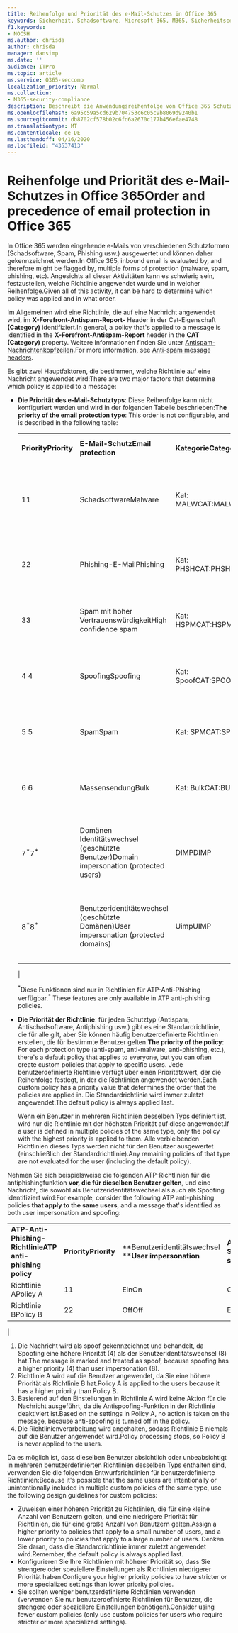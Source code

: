 ```yaml
---
title: Reihenfolge und Priorität des e-Mail-Schutzes in Office 365
keywords: Sicherheit, Schadsoftware, Microsoft 365, M365, Sicherheitscenter, ATP, Microsoft Defender ATP, Office 365 ATP, Azure ATP
f1.keywords:
- NOCSH
ms.author: chrisda
author: chrisda
manager: dansimp
ms.date: ''
audience: ITPro
ms.topic: article
ms.service: O365-seccomp
localization_priority: Normal
ms.collection:
- M365-security-compliance
description: Beschreibt die Anwendungsreihenfolge von Office 365 Schutz sowie die Art und Weise, wie der Prioritätswert in Schutzrichtlinien festlegt, welche Richtlinie angewendet wird.
ms.openlocfilehash: 6a95c59a5cd629b704753c6c05c9b8069d9240b1
ms.sourcegitcommit: db8702cf578b02c6fd6a2670c177b456efae4748
ms.translationtype: MT
ms.contentlocale: de-DE
ms.lasthandoff: 04/16/2020
ms.locfileid: "43537413"
---
```

# <a name="order-and-precedence-of-email-protection-in-office-365"></a><span data-ttu-id="67d7f-104">Reihenfolge und Priorität des e-Mail-Schutzes in Office 365</span><span class="sxs-lookup"><span data-stu-id="67d7f-104">Order and precedence of email protection in Office 365</span></span>

<span data-ttu-id="67d7f-105">In Office 365 werden eingehende e-Mails von verschiedenen Schutzformen (Schadsoftware, Spam, Phishing usw.) ausgewertet und können daher gekennzeichnet werden.</span><span class="sxs-lookup"><span data-stu-id="67d7f-105">In Office 365, inbound email is evaluated by, and therefore might be flagged by, multiple forms of protection (malware, spam, phishing, etc).</span></span> <span data-ttu-id="67d7f-106">Angesichts all dieser Aktivitäten kann es schwierig sein, festzustellen, welche Richtlinie angewendet wurde und in welcher Reihenfolge.</span><span class="sxs-lookup"><span data-stu-id="67d7f-106">Given all of this activity, it can be hard to determine which policy was applied and in what order.</span></span>

<span data-ttu-id="67d7f-107">Im Allgemeinen wird eine Richtlinie, die auf eine Nachricht angewendet wird, im **X-Forefront-Antispam-Report-** Header in der Cat-Eigenschaft **(Category)** identifiziert.</span><span class="sxs-lookup"><span data-stu-id="67d7f-107">In general, a policy that's applied to a message is identified in the **X-Forefront-Antispam-Report** header in the **CAT (Category)** property.</span></span> <span data-ttu-id="67d7f-108">Weitere Informationen finden Sie unter [Antispam-Nachrichtenkopfzeilen](anti-spam-message-headers.md).</span><span class="sxs-lookup"><span data-stu-id="67d7f-108">For more information, see [Anti-spam message headers](anti-spam-message-headers.md).</span></span>

<span data-ttu-id="67d7f-109">Es gibt zwei Hauptfaktoren, die bestimmen, welche Richtlinie auf eine Nachricht angewendet wird:</span><span class="sxs-lookup"><span data-stu-id="67d7f-109">There are two major factors that determine which policy is applied to a message:</span></span>

- <span data-ttu-id="67d7f-110">**Die Priorität des e-Mail-Schutztyps**: Diese Reihenfolge kann nicht konfiguriert werden und wird in der folgenden Tabelle beschrieben:</span><span class="sxs-lookup"><span data-stu-id="67d7f-110">**The priority of the email protection type**: This order is not configurable, and is described in the following table:</span></span>

  |||||
  |---|---|---|---|
  |<span data-ttu-id="67d7f-111">**Priority**</span><span class="sxs-lookup"><span data-stu-id="67d7f-111">**Priority**</span></span>|<span data-ttu-id="67d7f-112">**E-Mail-Schutz**</span><span class="sxs-lookup"><span data-stu-id="67d7f-112">**Email protection**</span></span>|<span data-ttu-id="67d7f-113">**Kategorie**</span><span class="sxs-lookup"><span data-stu-id="67d7f-113">**Category**</span></span>|<span data-ttu-id="67d7f-114">**Verwalten von**</span><span class="sxs-lookup"><span data-stu-id="67d7f-114">**Where to manage**</span></span>|
  |<span data-ttu-id="67d7f-115">1</span><span class="sxs-lookup"><span data-stu-id="67d7f-115">1</span></span>|<span data-ttu-id="67d7f-116">Schadsoftware</span><span class="sxs-lookup"><span data-stu-id="67d7f-116">Malware</span></span>|<span data-ttu-id="67d7f-117">Kat: MALW</span><span class="sxs-lookup"><span data-stu-id="67d7f-117">CAT:MALW</span></span>|[<span data-ttu-id="67d7f-118">Konfigurieren von Anti-Malware-Richtlinien in Office 365</span><span class="sxs-lookup"><span data-stu-id="67d7f-118">Configure anti-malware policies in Office 365</span></span>](configure-anti-malware-policies.md)|
  |<span data-ttu-id="67d7f-119">2</span><span class="sxs-lookup"><span data-stu-id="67d7f-119">2</span></span>|<span data-ttu-id="67d7f-120">Phishing-E-Mail</span><span class="sxs-lookup"><span data-stu-id="67d7f-120">Phishing</span></span>|<span data-ttu-id="67d7f-121">Kat: PHSH</span><span class="sxs-lookup"><span data-stu-id="67d7f-121">CAT:PHSH</span></span>|[<span data-ttu-id="67d7f-122">Konfigurieren von Antispamrichtlinien in Office 365</span><span class="sxs-lookup"><span data-stu-id="67d7f-122">Configure anti-spam policies in Office 365</span></span>](configure-your-spam-filter-policies.md)|
  |<span data-ttu-id="67d7f-123">3</span><span class="sxs-lookup"><span data-stu-id="67d7f-123">3</span></span>|<span data-ttu-id="67d7f-124">Spam mit hoher Vertrauenswürdigkeit</span><span class="sxs-lookup"><span data-stu-id="67d7f-124">High confidence spam</span></span>|<span data-ttu-id="67d7f-125">Kat: HSPM</span><span class="sxs-lookup"><span data-stu-id="67d7f-125">CAT:HSPM</span></span>|[<span data-ttu-id="67d7f-126">Konfigurieren von Antispamrichtlinien in Office 365</span><span class="sxs-lookup"><span data-stu-id="67d7f-126">Configure anti-spam policies in Office 365</span></span>](configure-your-spam-filter-policies.md)|
  |<span data-ttu-id="67d7f-127">4 </span><span class="sxs-lookup"><span data-stu-id="67d7f-127">4</span></span>|<span data-ttu-id="67d7f-128">Spoofing</span><span class="sxs-lookup"><span data-stu-id="67d7f-128">Spoofing</span></span>|<span data-ttu-id="67d7f-129">Kat: Spoof</span><span class="sxs-lookup"><span data-stu-id="67d7f-129">CAT:SPOOF</span></span>|[<span data-ttu-id="67d7f-130">Konfigurieren von Spoof Intelligence in Office 365</span><span class="sxs-lookup"><span data-stu-id="67d7f-130">Configure spoof intelligence in Office 365</span></span>](learn-about-spoof-intelligence.md)|
  |<span data-ttu-id="67d7f-131">5 </span><span class="sxs-lookup"><span data-stu-id="67d7f-131">5</span></span>|<span data-ttu-id="67d7f-132">Spam</span><span class="sxs-lookup"><span data-stu-id="67d7f-132">Spam</span></span>|<span data-ttu-id="67d7f-133">Kat: SPM</span><span class="sxs-lookup"><span data-stu-id="67d7f-133">CAT:SPM</span></span>|[<span data-ttu-id="67d7f-134">Konfigurieren von Antispamrichtlinien in Office 365</span><span class="sxs-lookup"><span data-stu-id="67d7f-134">Configure anti-spam policies in Office 365</span></span>](configure-your-spam-filter-policies.md)|
  |<span data-ttu-id="67d7f-135">6 </span><span class="sxs-lookup"><span data-stu-id="67d7f-135">6</span></span>|<span data-ttu-id="67d7f-136">Massensendung</span><span class="sxs-lookup"><span data-stu-id="67d7f-136">Bulk</span></span>|<span data-ttu-id="67d7f-137">Kat: Bulk</span><span class="sxs-lookup"><span data-stu-id="67d7f-137">CAT:BULK</span></span>|[<span data-ttu-id="67d7f-138">Konfigurieren von Antispamrichtlinien in Office 365</span><span class="sxs-lookup"><span data-stu-id="67d7f-138">Configure anti-spam policies in Office 365</span></span>](configure-your-spam-filter-policies.md)|
  |<span data-ttu-id="67d7f-139">7<sup>\*</sup></span><span class="sxs-lookup"><span data-stu-id="67d7f-139">7<sup>\*</sup></span></span>|<span data-ttu-id="67d7f-140">Domänen Identitätswechsel (geschützte Benutzer)</span><span class="sxs-lookup"><span data-stu-id="67d7f-140">Domain impersonation (protected users)</span></span>|<span data-ttu-id="67d7f-141">DIMP</span><span class="sxs-lookup"><span data-stu-id="67d7f-141">DIMP</span></span>|[<span data-ttu-id="67d7f-142">Konfigurieren von Richtlinien für die ATP-Anti-Phishing in Office 365</span><span class="sxs-lookup"><span data-stu-id="67d7f-142">Configure ATP anti-phishing policies in Office 365</span></span>](configure-atp-anti-phishing-policies.md)|
  |<span data-ttu-id="67d7f-143">8<sup>\*</sup></span><span class="sxs-lookup"><span data-stu-id="67d7f-143">8<sup>\*</sup></span></span>|<span data-ttu-id="67d7f-144">Benutzeridentitätswechsel (geschützte Domänen)</span><span class="sxs-lookup"><span data-stu-id="67d7f-144">User impersonation (protected domains)</span></span>|<span data-ttu-id="67d7f-145">Uimp</span><span class="sxs-lookup"><span data-stu-id="67d7f-145">UIMP</span></span>|[<span data-ttu-id="67d7f-146">Konfigurieren von Richtlinien für die ATP-Anti-Phishing in Office 365</span><span class="sxs-lookup"><span data-stu-id="67d7f-146">Configure ATP anti-phishing policies in Office 365</span></span>](configure-atp-anti-phishing-policies.md)|
  |

  <span data-ttu-id="67d7f-147"><sup>\*</sup>Diese Funktionen sind nur in Richtlinien für ATP-Anti-Phishing verfügbar.</span><span class="sxs-lookup"><span data-stu-id="67d7f-147"><sup>\*</sup> These features are only available in ATP anti-phishing policies.</span></span>

- <span data-ttu-id="67d7f-148">**Die Priorität der Richtlinie**: für jeden Schutztyp (Antispam, Antischadsoftware, Antiphishing usw.) gibt es eine Standardrichtlinie, die für alle gilt, aber Sie können häufig benutzerdefinierte Richtlinien erstellen, die für bestimmte Benutzer gelten.</span><span class="sxs-lookup"><span data-stu-id="67d7f-148">**The priority of the policy**: For each protection type (anti-spam, anti-malware, anti-phishing, etc.), there's a default policy that applies to everyone, but you can often create custom policies that apply to specific users.</span></span> <span data-ttu-id="67d7f-149">Jede benutzerdefinierte Richtlinie verfügt über einen Prioritätswert, der die Reihenfolge festlegt, in der die Richtlinien angewendet werden.</span><span class="sxs-lookup"><span data-stu-id="67d7f-149">Each custom policy has a priority value that determines the order that the policies are applied in.</span></span> <span data-ttu-id="67d7f-150">Die Standardrichtlinie wird immer zuletzt angewendet.</span><span class="sxs-lookup"><span data-stu-id="67d7f-150">The default policy is always applied last.</span></span>

  <span data-ttu-id="67d7f-151">Wenn ein Benutzer in mehreren Richtlinien desselben Typs definiert ist, wird nur die Richtlinie mit der höchsten Priorität auf diese angewendet.</span><span class="sxs-lookup"><span data-stu-id="67d7f-151">If a user is defined in multiple policies of the same type, only the policy with the highest priority is applied to them.</span></span> <span data-ttu-id="67d7f-152">Alle verbleibenden Richtlinien dieses Typs werden nicht für den Benutzer ausgewertet (einschließlich der Standardrichtlinie).</span><span class="sxs-lookup"><span data-stu-id="67d7f-152">Any remaining policies of that type are not evaluated for the user (including the default policy).</span></span>

<span data-ttu-id="67d7f-153">Nehmen Sie sich beispielsweise die folgenden ATP-Richtlinien für die antiphishingfunktion **vor, die für dieselben Benutzer gelten**, und eine Nachricht, die sowohl als Benutzeridentitätswechsel als auch als Spoofing identifiziert wird:</span><span class="sxs-lookup"><span data-stu-id="67d7f-153">For example, consider the following ATP anti-phishing policies **that apply to the same users**, and a message that's identified as both user impersonation and spoofing:</span></span>

  |||||
  |---|---|---|---|
  |<span data-ttu-id="67d7f-154">**ATP-Anti-Phishing-Richtlinie**</span><span class="sxs-lookup"><span data-stu-id="67d7f-154">**ATP anti-phishing policy**</span></span>|<span data-ttu-id="67d7f-155">**Priority**</span><span class="sxs-lookup"><span data-stu-id="67d7f-155">**Priority**</span></span>|<span data-ttu-id="67d7f-156">\*\*Benutzeridentitätswechsel \*\*</span><span class="sxs-lookup"><span data-stu-id="67d7f-156">**User impersonation**</span></span>|<span data-ttu-id="67d7f-157">**Anti-Spoofing**</span><span class="sxs-lookup"><span data-stu-id="67d7f-157">**Anti-spoofing**</span></span>|
  |<span data-ttu-id="67d7f-158">Richtlinie A</span><span class="sxs-lookup"><span data-stu-id="67d7f-158">Policy A</span></span>|<span data-ttu-id="67d7f-159">1</span><span class="sxs-lookup"><span data-stu-id="67d7f-159">1</span></span>|<span data-ttu-id="67d7f-160">Ein</span><span class="sxs-lookup"><span data-stu-id="67d7f-160">On</span></span>|<span data-ttu-id="67d7f-161">Off</span><span class="sxs-lookup"><span data-stu-id="67d7f-161">Off</span></span>|
  |<span data-ttu-id="67d7f-162">Richtlinie B</span><span class="sxs-lookup"><span data-stu-id="67d7f-162">Policy B</span></span>|<span data-ttu-id="67d7f-163">2</span><span class="sxs-lookup"><span data-stu-id="67d7f-163">2</span></span>|<span data-ttu-id="67d7f-164">Off</span><span class="sxs-lookup"><span data-stu-id="67d7f-164">Off</span></span>|<span data-ttu-id="67d7f-165">Ein</span><span class="sxs-lookup"><span data-stu-id="67d7f-165">On</span></span>|
  |

1. <span data-ttu-id="67d7f-166">Die Nachricht wird als spoof gekennzeichnet und behandelt, da Spoofing eine höhere Priorität (4) als der Benutzeridentitätswechsel (8) hat.</span><span class="sxs-lookup"><span data-stu-id="67d7f-166">The message is marked and treated as spoof, because spoofing has a higher priority (4) than user impersonation (8).</span></span>
2. <span data-ttu-id="67d7f-167">Richtlinie A wird auf die Benutzer angewendet, da Sie eine höhere Priorität als Richtlinie B hat.</span><span class="sxs-lookup"><span data-stu-id="67d7f-167">Policy A is applied to the users because it has a higher priority than Policy B.</span></span>
3. <span data-ttu-id="67d7f-168">Basierend auf den Einstellungen in Richtlinie A wird keine Aktion für die Nachricht ausgeführt, da die Antispoofing-Funktion in der Richtlinie deaktiviert ist.</span><span class="sxs-lookup"><span data-stu-id="67d7f-168">Based on the settings in Policy A, no action is taken on the message, because anti-spoofing is turned off in the policy.</span></span>
4. <span data-ttu-id="67d7f-169">Die Richtlinienverarbeitung wird angehalten, sodass Richtlinie B niemals auf die Benutzer angewendet wird.</span><span class="sxs-lookup"><span data-stu-id="67d7f-169">Policy processing stops, so Policy B is never applied to the users.</span></span>

<span data-ttu-id="67d7f-170">Da es möglich ist, dass dieselben Benutzer absichtlich oder unbeabsichtigt in mehreren benutzerdefinierten Richtlinien desselben Typs enthalten sind, verwenden Sie die folgenden Entwurfsrichtlinien für benutzerdefinierte Richtlinien:</span><span class="sxs-lookup"><span data-stu-id="67d7f-170">Because it's possible that the same users are intentionally or unintentionally included in multiple custom policies of the same type, use the following design guidelines for custom policies:</span></span>

- <span data-ttu-id="67d7f-171">Zuweisen einer höheren Priorität zu Richtlinien, die für eine kleine Anzahl von Benutzern gelten, und eine niedrigere Priorität für Richtlinien, die für eine große Anzahl von Benutzern gelten.</span><span class="sxs-lookup"><span data-stu-id="67d7f-171">Assign a higher priority to policies that apply to a small number of users, and a lower priority to policies that apply to a large number of users.</span></span> <span data-ttu-id="67d7f-172">Denken Sie daran, dass die Standardrichtlinie immer zuletzt angewendet wird.</span><span class="sxs-lookup"><span data-stu-id="67d7f-172">Remember, the default policy is always applied last.</span></span>
- <span data-ttu-id="67d7f-173">Konfigurieren Sie Ihre Richtlinien mit höherer Priorität so, dass Sie strengere oder speziellere Einstellungen als Richtlinien niedrigerer Priorität haben.</span><span class="sxs-lookup"><span data-stu-id="67d7f-173">Configure your higher priority policies to have stricter or more specialized settings than lower priority policies.</span></span>
- <span data-ttu-id="67d7f-174">Sie sollten weniger benutzerdefinierte Richtlinien verwenden (verwenden Sie nur benutzerdefinierte Richtlinien für Benutzer, die strengere oder speziellere Einstellungen benötigen).</span><span class="sxs-lookup"><span data-stu-id="67d7f-174">Consider using fewer custom policies (only use custom policies for users who require stricter or more specialized settings).</span></span>
